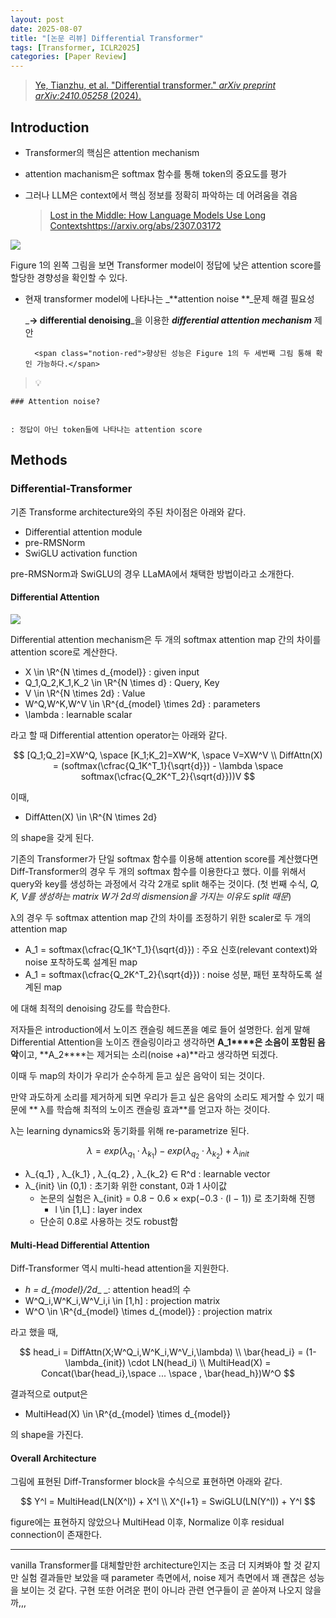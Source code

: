 ```yaml
---
layout: post
date: 2025-08-07
title: "[논문 리뷰] Differential Transformer"
tags: [Transformer, ICLR2025]
categories: [Paper Review]
---
```


> [Ye, Tianzhu, et al. "Differential transformer." ](https://arxiv.org/abs/2410.05258)[_arXiv preprint arXiv:2410.05258_](https://arxiv.org/abs/2410.05258)[ (2024).](https://arxiv.org/abs/2410.05258)



## Introduction

- Transformer의 핵심은 attention mechanism
- attention machanism은 softmax 함수를 통해 token의 중요도를 평가
- 그러나 LLM은 context에서 핵심 정보를 정확히 파악하는 데 어려움을 겪음

	> [Lost in the Middle: How Language Models Use Long Contextshttps://arxiv.org/abs/2307.03172](https://arxiv.org/abs/2307.03172)


![](https://prod-files-secure.s3.us-west-2.amazonaws.com/542b861c-36a8-4051-84e5-8804b6728dba/9083ea56-691a-4752-ae26-47f403431ac8/image.png?X-Amz-Algorithm=AWS4-HMAC-SHA256&X-Amz-Content-Sha256=UNSIGNED-PAYLOAD&X-Amz-Credential=ASIAZI2LB466ZD6BFFTJ%2F20250901%2Fus-west-2%2Fs3%2Faws4_request&X-Amz-Date=20250901T200101Z&X-Amz-Expires=3600&X-Amz-Security-Token=IQoJb3JpZ2luX2VjELP%2F%2F%2F%2F%2F%2F%2F%2F%2F%2FwEaCXVzLXdlc3QtMiJHMEUCIQC0VeufO5vjmUsmzmweHYjORlDwPcP7EWXA016Vy4BnAgIgC2ph0mmMMf2SwOwwZyIihqC%2BXi5%2F1ZRxKA3guyqr%2BNYq%2FwMIHBAAGgw2Mzc0MjMxODM4MDUiDObq8Oqkdy%2BCfPGUOCrcAwl4tFQKTUaSIP91yHXg3G2ABSUO0VXC9EJJc7KBniKWvALTUJX8aNFqGDvy5Y2y2LgZ3qNL3TY2SJe5lSsjHH0RnE%2FtPV8lSgjDmU6aGkXDB%2F7X%2F9pn1BPEaHowSxBHAufkAoVLs%2Fv4sa3F01CVc0qfGkWiAUYwMm4Uo%2B2Zk6dzhq83W%2FzBj3OEnFUXi4fCJDI3XOnQiBTKYFawutH2p%2BMf58FScTwcrXOY8hKEcDZ6ge88RUWFi6F%2Fuli5SN6RAtnpjU9ahFEIFsvtzFcQTH58NTgfaD3eVYl5QQWz2iCjK21jsTpT73brAA%2B31FWKbRIbtUEqwkrq9fypYvVnu10WYJmXX41it5B14DZQlzxHXgkIlFVLdEpMk8cenVYOjVO6Pgvac242APli%2Bq%2BfGS2XJjYKp9uuJiqkcsemxp8WvBIAb%2FpjbHsuoCBiXaTlWkk7jdIEs56PrEsfcHhl5dvEb49g3hC8IT3QqGdfSWjpCL%2Fo%2Fkm96alMDwuWqwM8Y3hlEZ3sFq%2BDOVptJueXXhnzngIJt0eMfrfuvVLqxolnvJ9%2BbamCVatSUMLGHoFaWCBepJWpPR%2B2Znc%2B7QhuXJp7BAGcoqil7FbcMxpB4o0wGoPz6kIoE1dP3nbwML7f18UGOqUBkZ6YWGMvgSp%2FzDrCEn6UQHgeDM9P7PPgyZGghaAc4JQ4wcJKb8JLu6KnTsPQWplWj73SziNqm4qvj035NTPklnlY7C7DD1xaHHSBp06tban2MwfT7lPhRGmshJ8xem9O9UNlcsS3VG9j44DBjxTqRToTmSfTceJ8nQbl8u0tfRmWKF4SSuSjMAIaB64yZr5qs0dEDG7IjeDxRKxK8zAP7gEIM6N6&X-Amz-Signature=13ea58a34f0d39c760b3b5da3425a1b65231364de018f8b57779f232d2dc1851&X-Amz-SignedHeaders=host&x-amz-checksum-mode=ENABLED&x-id=GetObject)


Figure 1의 왼쪽 그림을 보면 Transformer model이 정답에 낮은 attention score를 할당한 경향성을 확인할 수 있다.

- 현재 transformer model에 나타나는 _**attention noise **_문제 해결 필요성

	_**→ differential denoising**_을 이용한 _**differential attention mechanism**_ 제안


		<span class="notion-red">향상된 성능은 Figure 1의 두 세번째 그림 통해 확인 가능하다.</span>


> 💡 


	### Attention noise?


	: 정답이 아닌 token들에 나타나는 attention score



## Methods



### Differential-Transformer


기존 Transforme architecture와의 주된 차이점은 아래와 같다.

- Differential attention module
- pre-RMSNorm
- SwiGLU activation function

pre-RMSNorm과 SwiGLU의 경우 LLaMA에서 채택한 방법이라고 소개한다.



#### Differential Attention


![](https://prod-files-secure.s3.us-west-2.amazonaws.com/542b861c-36a8-4051-84e5-8804b6728dba/116d70b2-1963-4810-9167-f4c7d8a06e8f/image.png?X-Amz-Algorithm=AWS4-HMAC-SHA256&X-Amz-Content-Sha256=UNSIGNED-PAYLOAD&X-Amz-Credential=ASIAZI2LB466ZD6BFFTJ%2F20250901%2Fus-west-2%2Fs3%2Faws4_request&X-Amz-Date=20250901T200101Z&X-Amz-Expires=3600&X-Amz-Security-Token=IQoJb3JpZ2luX2VjELP%2F%2F%2F%2F%2F%2F%2F%2F%2F%2FwEaCXVzLXdlc3QtMiJHMEUCIQC0VeufO5vjmUsmzmweHYjORlDwPcP7EWXA016Vy4BnAgIgC2ph0mmMMf2SwOwwZyIihqC%2BXi5%2F1ZRxKA3guyqr%2BNYq%2FwMIHBAAGgw2Mzc0MjMxODM4MDUiDObq8Oqkdy%2BCfPGUOCrcAwl4tFQKTUaSIP91yHXg3G2ABSUO0VXC9EJJc7KBniKWvALTUJX8aNFqGDvy5Y2y2LgZ3qNL3TY2SJe5lSsjHH0RnE%2FtPV8lSgjDmU6aGkXDB%2F7X%2F9pn1BPEaHowSxBHAufkAoVLs%2Fv4sa3F01CVc0qfGkWiAUYwMm4Uo%2B2Zk6dzhq83W%2FzBj3OEnFUXi4fCJDI3XOnQiBTKYFawutH2p%2BMf58FScTwcrXOY8hKEcDZ6ge88RUWFi6F%2Fuli5SN6RAtnpjU9ahFEIFsvtzFcQTH58NTgfaD3eVYl5QQWz2iCjK21jsTpT73brAA%2B31FWKbRIbtUEqwkrq9fypYvVnu10WYJmXX41it5B14DZQlzxHXgkIlFVLdEpMk8cenVYOjVO6Pgvac242APli%2Bq%2BfGS2XJjYKp9uuJiqkcsemxp8WvBIAb%2FpjbHsuoCBiXaTlWkk7jdIEs56PrEsfcHhl5dvEb49g3hC8IT3QqGdfSWjpCL%2Fo%2Fkm96alMDwuWqwM8Y3hlEZ3sFq%2BDOVptJueXXhnzngIJt0eMfrfuvVLqxolnvJ9%2BbamCVatSUMLGHoFaWCBepJWpPR%2B2Znc%2B7QhuXJp7BAGcoqil7FbcMxpB4o0wGoPz6kIoE1dP3nbwML7f18UGOqUBkZ6YWGMvgSp%2FzDrCEn6UQHgeDM9P7PPgyZGghaAc4JQ4wcJKb8JLu6KnTsPQWplWj73SziNqm4qvj035NTPklnlY7C7DD1xaHHSBp06tban2MwfT7lPhRGmshJ8xem9O9UNlcsS3VG9j44DBjxTqRToTmSfTceJ8nQbl8u0tfRmWKF4SSuSjMAIaB64yZr5qs0dEDG7IjeDxRKxK8zAP7gEIM6N6&X-Amz-Signature=073ce1db6d007d5ca4df0631830a50d8e6ef075b61285df884eae10dfc02516c&X-Amz-SignedHeaders=host&x-amz-checksum-mode=ENABLED&x-id=GetObject)


Differential attention mechanism은 두 개의 softmax attention map 간의 차이를 attention score로 계산한다.

- X \in \R^{N \times d\_{model}} : given input
- Q\_1,Q\_2,K\_1,K\_2 \in \R^{N \times d} : Query, Key
- V \in \R^{N \times 2d} : Value
- W^Q,W^K,W^V \in \R^{d\_{model} \times 2d} : parameters
- \lambda : learnable scalar

라고 할 때 Differential attention operator는 아래와 같다.


$$
[Q_1;Q_2]=XW^Q, \space [K_1;K_2]=XW^K, \space V=XW^V \\
DiffAttn(X) = (softmax(\cfrac{Q_1K^T_1}{\sqrt{d}}) - \lambda \space softmax(\cfrac{Q_2K^T_2}{\sqrt{d}}))V
$$


이때,

- DiffAtten(X) \in \R^{N \times 2d}

의 shape을 갖게 된다.


기존의 Transformer가 단일 softmax 함수를 이용해 attention score를 계산했다면 Diff-Transformer의 경우 두 개의 softmax 함수를 이용한다고 했다. 이를 위해서 query와 key를 생성하는 과정에서 각각 2개로 split 해주는 것이다. <span class="notion-red">(첫 번째 수식, </span><span class="notion-red">_Q, K, V를 생성하는 matrix W가 2d의 dismension을 가지는 이유도 split 때문_</span><span class="notion-red">)</span>


 λ의 경우 두 softmax attention map 간의 차이를 조정하기 위한 scaler로 두 개의 attention map

- A\_1 = softmax(\cfrac{Q\_1K^T\_1}{\sqrt{d}}) : 주요 신호(relevant context)와 noise 포착하도록 설계된 map
- A\_1 = softmax(\cfrac{Q\_2K^T\_2}{\sqrt{d}}) : noise 성분, 패턴 포착하도록 설계된 map 

에 대해 최적의 denoising 강도를 학습한다.


저자들은 introduction에서 노이즈 캔슬링 헤드폰을 예로 들어 설명한다. 쉽게 말해 Differential Attention을 노이즈 캔슬링이라고 생각하면 **A\_1****은 소음이 포함된 음악**이고, **A\_2****는 제거되는 소리(noise +a)**라고 생각하면 되겠다. 


이때 두 map의 차이가 우리가 순수하게 듣고 싶은 음악이 되는 것이다. 


만약 과도하게 소리를 제거하게 되면 우리가 듣고 싶은 음악의 소리도 제거할 수 있기 때문에 ** λ를 학습해 최적의 노이즈 캔슬링 효과**를 얻고자 하는 것이다.


λ는 learning dynamics와 동기화를 위해 re-parametrize 된다.


$$
\lambda = exp(\lambda_{q_1} \cdot \lambda_{k_1}) - exp(\lambda_{q_2} \cdot \lambda_{k_2}) + \lambda_{init}
$$

- λ\_{q\_1} , λ\_{k\_1} , λ\_{q\_2} , λ\_{k\_2} ∈ R^d : learnable vector
- λ\_{init} \in (0,1) : 초기화 위한 constant, 0과 1 사이값
	- 논문의 실험은 λ\_{init} = 0.8 − 0.6 × exp(−0.3 · (l − 1)) 로 초기화해 진행
		- l \in [1,L] : layer index
	- 단순히 0.8로 사용하는 것도 robust함


#### **Multi-Head Differential Attention**


Diff-Transformer 역시 multi-head attention을 지원한다.

- _h = d\_{model}/2d__ _: attention head의 수
- W^Q\_i,W^K\_i,W^V\_i,i \in [1,h] : projection matrix
- W^O \in \R^{d\_{model} \times d\_{model}} : projection matrix

라고 했을 때,


$$
head_i = DiffAttn(X;W^Q_i,W^K_i,W^V_i,\lambda) \\
\bar{head_i} = (1-\lambda_{init}) \cdot LN(head_i) \\
MultiHead(X) = Concat(\bar{head_i},\space ... \space , \bar{head_h})W^O
$$


결과적으로 output은

- MultiHead(X) \in \R^{d\_{model} \times d\_{model}}

의 shape을 가진다.



#### Overall Architecture


그림에 표현된 Diff-Transformer block을 수식으로 표현하면 아래와 같다.


$$
Y^l = MultiHead(LN(X^l)) + X^l \\
X^{l+1} = SwiGLU(LN(Y^l)) + Y^l
$$


figure에는 표현하지 않았으나 MultiHead 이후, Normalize 이후 residual connection이 존재한다.


---


vanilla Transformer를 대체할만한 architecture인지는 조금 더 지켜봐야 할 것 같지만 실험 결과들만 보았을 때 parameter 측면에서, noise 제거 측면에서 꽤 괜찮은 성능을 보이는 것 같다. 구현 또한 어려운 편이 아니라 관련 연구들이 곧 쏟아져 나오지 않을까,,,

